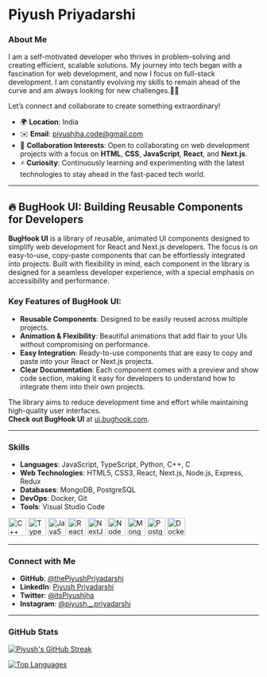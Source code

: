 # Piyush Priyadarshi  

### About Me

I am a self-motivated developer who thrives in problem-solving and creating efficient, scalable solutions. My journey into tech began with a fascination for web development, and now I focus on full-stack development. I am constantly evolving my skills to remain ahead of the curve and am always looking for new challenges.🚀✨

Let’s connect and collaborate to create something extraordinary!
- 🌍 **Location**: India  
- ✉️ **Email**: [piyushjha.code@gmail.com](mailto:piyushjha.code@gmail.com)  
- 🤝 **Collaboration Interests**: Open to collaborating on web development projects with a focus on **HTML**, **CSS**, **JavaScript**, **React**, and **Next.js**.  
- ⚡ **Curiosity**: Continuously learning and experimenting with the latest technologies to stay ahead in the fast-paced tech world.

---

## 🔥 **BugHook UI**: Building Reusable Components for Developers

**BugHook UI** is a library of reusable, animated UI components designed to simplify web development for React and Next.js developers. The focus is on easy-to-use, copy-paste components that can be effortlessly integrated into projects. Built with flexibility in mind, each component in the library is designed for a seamless developer experience, with a special emphasis on accessibility and performance.

### Key Features of BugHook UI:
- **Reusable Components**: Designed to be easily reused across multiple projects.
- **Animation & Flexibility**: Beautiful animations that add flair to your UIs without compromising on performance.
- **Easy Integration**: Ready-to-use components that are easy to copy and paste into your React or Next.js projects. 
- **Clear Documentation**: Each component comes with a preview and show code section, making it easy for developers to understand how to integrate them into their own projects.

The library aims to reduce development time and effort while maintaining high-quality user interfaces.  
**Check out BugHook UI** at [ui.bughook.com](https://ui.bughook.com).

---

### Skills

- **Languages**: JavaScript, TypeScript, Python, C++, C  
- **Web Technologies**: HTML5, CSS3, React, Next.js, Node.js, Express, Redux  
- **Databases**: MongoDB, PostgreSQL  
- **DevOps**: Docker, Git  
- **Tools**: Visual Studio Code  

<p align="left">
  <a href="https://docs.microsoft.com/en-us/cpp/?view=msvc-170" target="_blank" rel="noreferrer"><img src="https://raw.githubusercontent.com/danielcranney/readme-generator/main/public/icons/skills/cplusplus-colored.svg" width="36" height="36" alt="C++" /></a>
  <a href="https://www.typescriptlang.org/" target="_blank" rel="noreferrer"><img src="https://raw.githubusercontent.com/danielcranney/readme-generator/main/public/icons/skills/typescript-colored.svg" width="36" height="36" alt="TypeScript" /></a>
  <a href="https://developer.mozilla.org/en-US/docs/Web/JavaScript" target="_blank" rel="noreferrer"><img src="https://raw.githubusercontent.com/danielcranney/readme-generator/main/public/icons/skills/javascript-colored.svg" width="36" height="36" alt="JavaScript" /></a>
  <a href="https://reactjs.org/" target="_blank" rel="noreferrer"><img src="https://raw.githubusercontent.com/danielcranney/readme-generator/main/public/icons/skills/react-colored.svg" width="36" height="36" alt="React" /></a>
  <a href="https://nextjs.org/docs" target="_blank" rel="noreferrer"><img src="https://raw.githubusercontent.com/danielcranney/readme-generator/main/public/icons/skills/nextjs-colored.svg" width="36" height="36" alt="NextJs" /></a>
  <a href="https://nodejs.org/en/" target="_blank" rel="noreferrer"><img src="https://raw.githubusercontent.com/danielcranney/readme-generator/main/public/icons/skills/nodejs-colored.svg" width="36" height="36" alt="NodeJS" /></a>
  <a href="https://www.mongodb.com/" target="_blank" rel="noreferrer"><img src="https://raw.githubusercontent.com/danielcranney/readme-generator/main/public/icons/skills/mongodb-colored.svg" width="36" height="36" alt="MongoDB" /></a>
  <a href="https://www.postgresql.org/" target="_blank" rel="noreferrer"><img src="https://raw.githubusercontent.com/danielcranney/readme-generator/main/public/icons/skills/postgresql-colored.svg" width="36" height="36" alt="PostgreSQL" /></a>
  <a href="https://www.docker.com/" target="_blank" rel="noreferrer"><img src="https://raw.githubusercontent.com/danielcranney/readme-generator/main/public/icons/skills/docker-colored.svg" width="36" height="36" alt="Docker" /></a>
</p>

---

### Connect with Me

- **GitHub**: [@thePiyushPriyadarshi](https://www.github.com/thePiyushPriyadarshi)  
- **LinkedIn**: [Piyush Priyadarshi](https://www.linkedin.com/in/thePiyushPriyadarshi)  
- **Twitter**: [@itsPiyushjha](https://www.x.com/itsPiyushjha)  
- **Instagram**: [@piyush._.priyadarshi](http://www.instagram.com/piyush._.priyadarshi)  

---

### GitHub Stats

[![Piyush's GitHub Streak](https://github-readme-streak-stats.herokuapp.com/?user=thePiyushPriyadarshi&stroke=ffffff&background=1c1917&ring=0891b2&fire=0891b2&currStreakNum=ffffff&currStreakLabel=0891b2&sideNums=ffffff&sideLabels=ffffff&dates=ffffff&hide_border=true)](http://www.github.com/thePiyushPriyadarshi)

[![Top Languages](https://github-readme-stats.vercel.app/api/top-langs/?username=thePiyushPriyadarshi&langs_count=10&title_color=0891b2&text_color=ffffff&icon_color=0891b2&bg_color=1c1917&hide_border=true&locale=en&custom_title=Top%20Languages)](https://github.com/thePiyushPriyadarshi)

